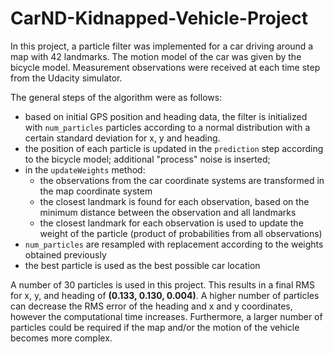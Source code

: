 # CarND-Kidnapped-Vehicle-Project
In this project, a particle filter was implemented for a car driving around a map with 42 landmarks. The motion model of the car was given by the bicycle model. Measurement observations were received at each time step from the Udacity simulator. 

The general steps of the algorithm were as follows:

* based on initial GPS position and heading data, the filter is initialized with ```num_particles``` particles according to a normal distribution with a certain standard deviation for x, y and heading.
* the position of each particle is updated in the ```prediction``` step according to the bicycle model; additional "process" noise is inserted;
* in the ```updateWeights``` method:
	* the observations from the car coordinate systems are transformed in the map coordinate system
	* the closest landmark is found for each observation, based on the minimum distance between the observation and all landmarks
	* the closest landmark for each observation is used to update the weight of the particle (product of probabilities from all observations)
* ```num_particles``` are resampled with replacement according to the weights obtained previously 
* the best particle is used as the best possible car location

A number of 30 particles is used in this project. This results in a final RMS for x, y, and heading of **(0.133, 0.130, 0.004)**. A higher number of particles can decrease the RMS error of the heading and x and y coordinates, however the computational time increases. Furthermore, a larger number of particles could be required if the map and/or the motion of the vehicle becomes more complex. 